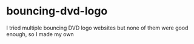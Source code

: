 # bouncing-dvd-logo
I tried multiple bouncing DVD logo websites but none of them were good enough, so I made my own
